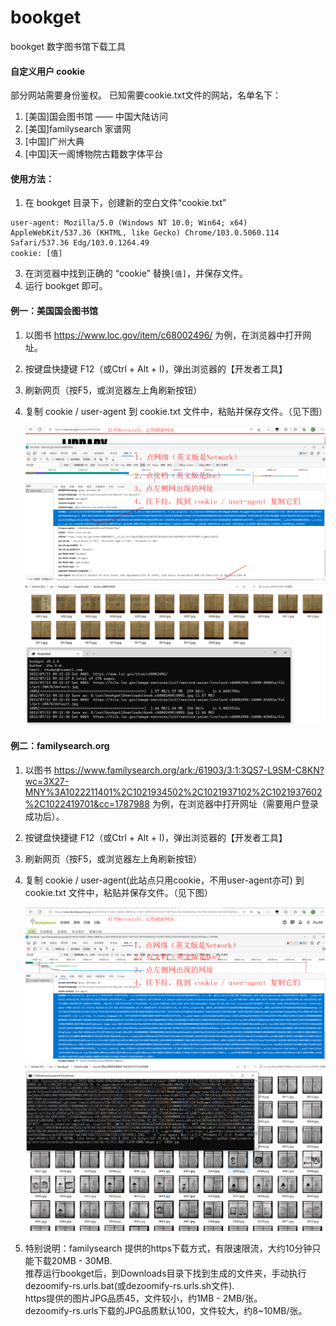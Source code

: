 # bookget
bookget 数字图书馆下载工具

#### 自定义用户 cookie
部分网站需要身份鉴权。
已知需要cookie.txt文件的网站，名单名下：
1. [美国]国会图书馆 —— 中国大陆访问
2. [美国]familysearch 家谱网
3. [中国]广州大典 
4. [中国]天一阁博物院古籍数字体平台

#### 使用方法：
1. 在 bookget 目录下，创建新的空白文件“cookie.txt”
```
user-agent: Mozilla/5.0 (Windows NT 10.0; Win64; x64) AppleWebKit/537.36 (KHTML, like Gecko) Chrome/103.0.5060.114 Safari/537.36 Edg/103.0.1264.49
cookie: [值]
```
3. 在浏览器中找到正确的 “cookie” 替换`[值]`，并保存文件。
4. 运行 bookget 即可。

#### 例一：美国国会图书馆
1. 以图书 https://www.loc.gov/item/c68002496/ 为例，在浏览器中打开网址。
2. 按键盘快捷键 F12（或Ctrl + Alt + I)，弹出浏览器的【开发者工具】
3. 刷新网页（按F5，或浏览器左上角刷新按钮）
4. 复制 cookie / user-agent  到 cookie.txt 文件中，粘贴并保存文件。（见下图）  

   ![](/doc/images/cookie-loc.png)   ![](/doc/images/loc-demo.png)



#### 例二：familysearch.org
1. 以图书 https://www.familysearch.org/ark:/61903/3:1:3QS7-L9SM-C8KN?wc=3X27-MNY%3A1022211401%2C1021934502%2C1021937102%2C1021937602%2C1022419701&cc=1787988
   为例，在浏览器中打开网址（需要用户登录成功后）。
2. 按键盘快捷键 F12（或Ctrl + Alt + I)，弹出浏览器的【开发者工具】
3. 刷新网页（按F5，或浏览器左上角刷新按钮）
4. 复制 cookie / user-agent(此站点只用cookie，不用user-agent亦可)  到 cookie.txt 文件中，粘贴并保存文件。（见下图）   

   ![](/doc/images/cookie-familysearch.png)   ![](/doc/images/familysearch-demo.png)

5. 特别说明：familysearch 提供的https下载方式，有限速限流，大约10分钟只能下载20MB - 30MB.      
   推荐运行bookget后，到Downloads目录下找到生成的文件夹，手动执行dezoomify-rs.urls.bat(或dezoomify-rs.urls.sh文件).    
   https提供的图片JPG品质45，文件较小，约1MB - 2MB/张。   
   dezoomify-rs.urls下载的JPG品质默认100，文件较大，约8~10MB/张。






